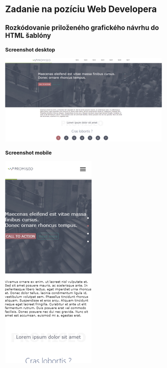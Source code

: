# Zadanie na pozíciu Web Developera

## Rozkódovanie priloženého grafického návrhu do HTML šablóny

### Screenshot desktop

![Screenshot](screenshot-desktop.png)

### Screenshot mobile

![Screenshot](screenshot-mobile.png)
